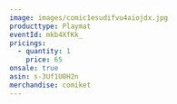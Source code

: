 ```yaml
---
image: images/comic1esudifvu4aiojdx.jpg
producttype: Playmat
eventId: mkb4XfKk_
pricings:
  - quantity: 1
    price: 65
onsale: true
asin: s-3Uf1U0H2n
merchandise: comiket
---
```


